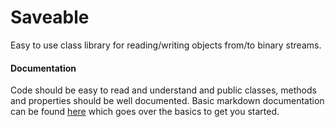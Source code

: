 # Saveable

Easy to use class library for reading/writing objects from/to binary streams.

#### Documentation

Code should be easy to read and understand and public classes, methods and properties should be well documented. 
Basic markdown documentation can be found [here](/Docs) which goes over the basics to get you started.